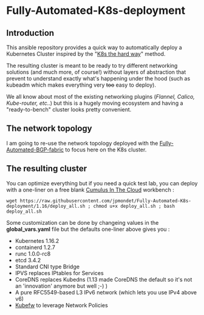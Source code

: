 # Fully-Automated-K8s-deployment

## Introduction

This ansible repository provides a quick way to automatically deploy a Kubernetes Cluster inspired by the "[K8s the hard way](https://github.com/kelseyhightower/kubernetes-the-hard-way)" method.

The resulting cluster is meant to be ready to try different networking solutions (and much more, of course!) without layers of abstraction that prevent to understand exactly what's happening under the hood (such as kubeadm which makes everything very ~~too~~ easy to deploy).

We all know about most of the existing networking plugins (*Flannel, Calico, Kube-router, etc..*) but this is a hugely moving ecosystem and having a "ready-to-bench" cluster looks pretty convenient.

## The network topology

I am going to re-use the network topology deployed with the [Fully-Automated-BGP-fabric](https://github.com/jpmondet/Fully-Automated-BGP-fabric) to focus here on the K8s cluster.

## The resulting cluster

You can optimize everything but if you need a quick test lab, you can deploy with a one-liner on a free blank [Cumulus In The Cloud](https://cumulusnetworks.com/products/cumulus-in-the-cloud/) workbench : 

```
wget https://raw.githubusercontent.com/jpmondet/Fully-Automated-K8s-deployment/1.16/deploy_all.sh ; chmod u+x deploy_all.sh ; bash deploy_all.sh
```

Some customization can be done by changeing values in the **global_vars.yaml** file but the defaults one-liner above gives you : 

* Kubernetes 1.16.2
* containerd 1.2.7
* runc 1.0.0-rc8
* etcd 3.4.2
* Standard CNI type Bridge
* IPVS replaces IPtables for Services 
* CoreDNS replaces Kubedns (1.13 made CoreDNS the default so it's not an 'innovation' anymore but well ;-) )
* A pure RFC5549-based L3 IPv6 network (which lets you use IPv4 above v6)
* [Kubefw](https://github.com/jpmondet/kubefw) to leverage Network Policies
